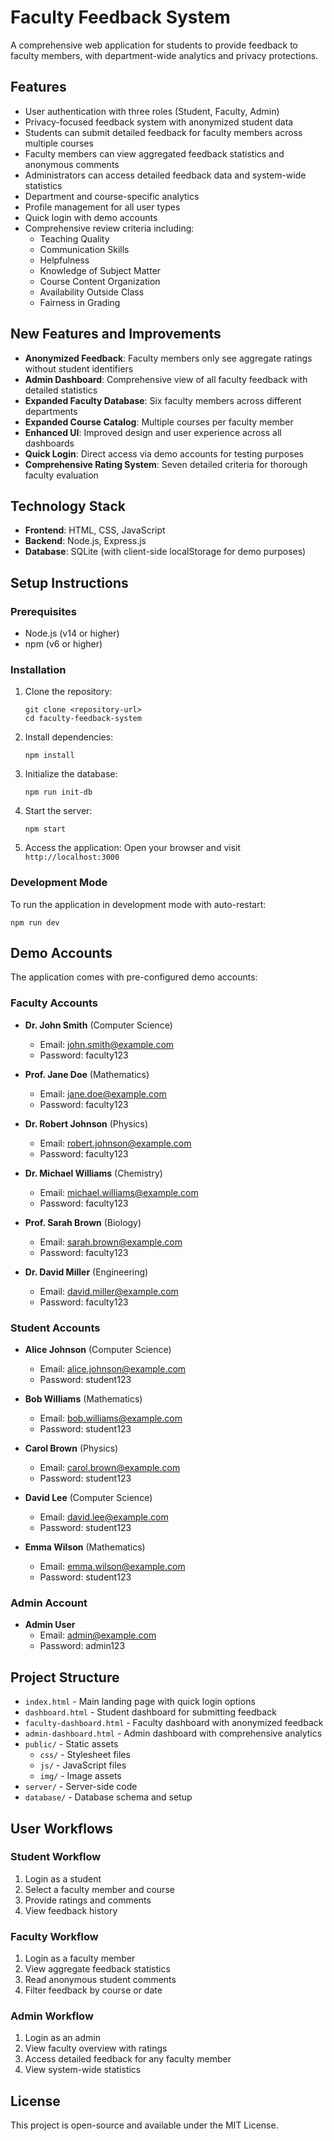 # Faculty Feedback System

A comprehensive web application for students to provide feedback to faculty members, with department-wide analytics and privacy protections.

## Features

- User authentication with three roles (Student, Faculty, Admin)
- Privacy-focused feedback system with anonymized student data
- Students can submit detailed feedback for faculty members across multiple courses
- Faculty members can view aggregated feedback statistics and anonymous comments
- Administrators can access detailed feedback data and system-wide statistics
- Department and course-specific analytics
- Profile management for all user types
- Quick login with demo accounts
- Comprehensive review criteria including:
  - Teaching Quality
  - Communication Skills
  - Helpfulness
  - Knowledge of Subject Matter
  - Course Content Organization
  - Availability Outside Class
  - Fairness in Grading

## New Features and Improvements

- **Anonymized Feedback**: Faculty members only see aggregate ratings without student identifiers
- **Admin Dashboard**: Comprehensive view of all faculty feedback with detailed statistics
- **Expanded Faculty Database**: Six faculty members across different departments
- **Expanded Course Catalog**: Multiple courses per faculty member
- **Enhanced UI**: Improved design and user experience across all dashboards
- **Quick Login**: Direct access via demo accounts for testing purposes
- **Comprehensive Rating System**: Seven detailed criteria for thorough faculty evaluation

## Technology Stack

- **Frontend**: HTML, CSS, JavaScript
- **Backend**: Node.js, Express.js
- **Database**: SQLite (with client-side localStorage for demo purposes)

## Setup Instructions

### Prerequisites

- Node.js (v14 or higher)
- npm (v6 or higher)

### Installation

1. Clone the repository:
   ```
   git clone <repository-url>
   cd faculty-feedback-system
   ```

2. Install dependencies:
   ```
   npm install
   ```

3. Initialize the database:
   ```
   npm run init-db
   ```

4. Start the server:
   ```
   npm start
   ```

5. Access the application:
   Open your browser and visit `http://localhost:3000`

### Development Mode

To run the application in development mode with auto-restart:
```
npm run dev
```

## Demo Accounts

The application comes with pre-configured demo accounts:

### Faculty Accounts
- **Dr. John Smith** (Computer Science)
  - Email: john.smith@example.com
  - Password: faculty123

- **Prof. Jane Doe** (Mathematics)
  - Email: jane.doe@example.com
  - Password: faculty123

- **Dr. Robert Johnson** (Physics)
  - Email: robert.johnson@example.com
  - Password: faculty123

- **Dr. Michael Williams** (Chemistry)
  - Email: michael.williams@example.com
  - Password: faculty123

- **Prof. Sarah Brown** (Biology)
  - Email: sarah.brown@example.com
  - Password: faculty123

- **Dr. David Miller** (Engineering)
  - Email: david.miller@example.com
  - Password: faculty123

### Student Accounts
- **Alice Johnson** (Computer Science)
  - Email: alice.johnson@example.com
  - Password: student123

- **Bob Williams** (Mathematics)
  - Email: bob.williams@example.com
  - Password: student123

- **Carol Brown** (Physics)
  - Email: carol.brown@example.com
  - Password: student123

- **David Lee** (Computer Science)
  - Email: david.lee@example.com
  - Password: student123

- **Emma Wilson** (Mathematics)
  - Email: emma.wilson@example.com
  - Password: student123

### Admin Account
- **Admin User**
  - Email: admin@example.com
  - Password: admin123

## Project Structure

- `index.html` - Main landing page with quick login options
- `dashboard.html` - Student dashboard for submitting feedback
- `faculty-dashboard.html` - Faculty dashboard with anonymized feedback
- `admin-dashboard.html` - Admin dashboard with comprehensive analytics
- `public/` - Static assets
  - `css/` - Stylesheet files
  - `js/` - JavaScript files
  - `img/` - Image assets
- `server/` - Server-side code
- `database/` - Database schema and setup

## User Workflows

### Student Workflow
1. Login as a student
2. Select a faculty member and course
3. Provide ratings and comments
4. View feedback history

### Faculty Workflow
1. Login as a faculty member
2. View aggregate feedback statistics
3. Read anonymous student comments
4. Filter feedback by course or date

### Admin Workflow
1. Login as an admin
2. View faculty overview with ratings
3. Access detailed feedback for any faculty member
4. View system-wide statistics

## License

This project is open-source and available under the MIT License. 